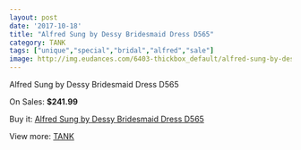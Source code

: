 ```yaml
---
layout: post
date: '2017-10-18'
title: "Alfred Sung by Dessy Bridesmaid Dress D565"
category: TANK
tags: ["unique","special","bridal","alfred","sale"]
image: http://img.eudances.com/6403-thickbox_default/alfred-sung-by-dessy-bridesmaid-dress-d565.jpg
---
```

Alfred Sung by Dessy Bridesmaid Dress D565

On Sales: **$241.99**
<a href="https://www.eudances.com/en/tank/2327-alfred-sung-by-dessy-bridesmaid-dress-d565.html"><amp-img layout="responsive" width="600" height="600" src="//img.eudances.com/6403-thickbox_default/alfred-sung-by-dessy-bridesmaid-dress-d565.jpg" alt="Alfred Sung by Dessy Bridesmaid Dress D565 0" /></a>
<a href="https://www.eudances.com/en/tank/2327-alfred-sung-by-dessy-bridesmaid-dress-d565.html"><amp-img layout="responsive" width="600" height="600" src="//img.eudances.com/6404-thickbox_default/alfred-sung-by-dessy-bridesmaid-dress-d565.jpg" alt="Alfred Sung by Dessy Bridesmaid Dress D565 1" /></a>

Buy it: [Alfred Sung by Dessy Bridesmaid Dress D565](https://www.eudances.com/en/tank/2327-alfred-sung-by-dessy-bridesmaid-dress-d565.html "Alfred Sung by Dessy Bridesmaid Dress D565")

View more: [TANK](https://www.eudances.com/en/28-tank "TANK")